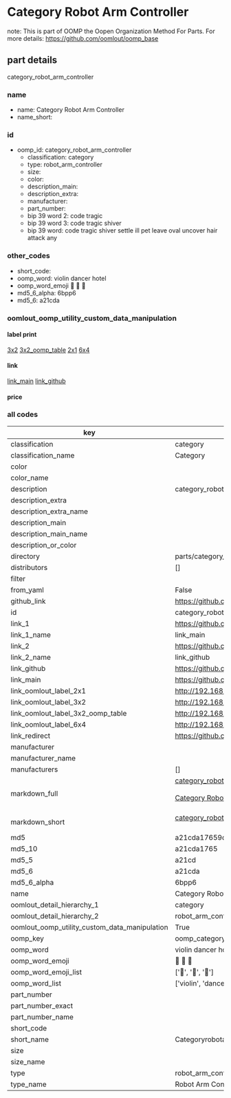 # Category Robot Arm Controller  

note: This is part of OOMP the Oopen Organization Method For Parts. For more details: https://github.com/oomlout/oomp_base

##  part details
  



category_robot_arm_controller



### name
* name: Category Robot Arm Controller
* name_short: 
### id
* oomp_id: category_robot_arm_controller
  * classification: category
  * type: robot_arm_controller
  * size: 
  * color: 
  * description_main: 
  * description_extra: 
  * manufacturer: 
  * part_number: 
  * bip 39 word 2: code tragic
  * bip 39 word 3: code tragic shiver
  * bip 39 word: code tragic shiver settle ill pet leave oval uncover hair attack any

### other_codes
* short_code: 
* oomp_word: violin dancer hotel
* oomp_word_emoji :violin: :dancer: :hotel:
* md5_6_alpha: 6bpp6
* md5_6: a21cda






### oomlout_oomp_utility_custom_data_manipulation
#### label print
[3x2](http://192.168.1.245:1112/?label=oomp%206bpp6)
[3x2_oomp_table](http://192.168.1.108:1112/?label=oomp%206bpp6)
[2x1](http://192.168.1.242:1112/?label=oomp%206bpp6)
[6x4](http://192.168.1.55:1112/?label=oomp%206bpp6)    

#### link

[link_main](https://github.com/oomlout/oomlout_oomp_version_1_messy/tree/main/parts/category_robot_arm_controller) [link_github](https://github.com/oomlout/oomlout_oomp_version_1_messy/tree/main/parts/category_robot_arm_controller)                             

#### price







### all codes 
| key | value |  
| --- | --- |  
| classification | category |  
| classification_name | Category |  
| color |  |  
| color_name |  |  
| description | category_robot_arm_controller |  
| description_extra |  |  
| description_extra_name |  |  
| description_main |  |  
| description_main_name |  |  
| description_or_color |   |  
| directory | parts/category_robot_arm_controller |  
| distributors | [] |  
| filter |  |  
| from_yaml | False |  
| github_link | https://github.com/oomlout/oomlout_oomp_part_src/tree/main/parts/category_robot_arm_controller |  
| id | category_robot_arm_controller |  
| link_1 | https://github.com/oomlout/oomlout_oomp_version_1_messy/tree/main/parts/category_robot_arm_controller |  
| link_1_name | link_main |  
| link_2 | https://github.com/oomlout/oomlout_oomp_version_1_messy/tree/main/parts/category_robot_arm_controller |  
| link_2_name | link_github |  
| link_github | https://github.com/oomlout/oomlout_oomp_version_1_messy/tree/main/parts/category_robot_arm_controller |  
| link_main | https://github.com/oomlout/oomlout_oomp_version_1_messy/tree/main/parts/category_robot_arm_controller |  
| link_oomlout_label_2x1 | http://192.168.1.242:1112/?label=oomp%206bpp6 |  
| link_oomlout_label_3x2 | http://192.168.1.245:1112/?label=oomp%206bpp6 |  
| link_oomlout_label_3x2_oomp_table | http://192.168.1.108:1112/?label=oomp%206bpp6 |  
| link_oomlout_label_6x4 | http://192.168.1.55:1112/?label=oomp%206bpp6 |  
| link_redirect | https://github.com/oomlout/oomlout_oomp_version_1_messy/tree/main/parts/category_robot_arm_controller |  
| manufacturer |  |  
| manufacturer_name |  |  
| manufacturers | [] |  
| markdown_full | [category_robot_arm_controller](none)<br>[](none)<br>[Category Robot Arm Controller](none)<br><br> |  
| markdown_short | [category_robot_arm_controller](none)<br><br> |  
| md5 | a21cda17659dafde8db87c478c79b968 |  
| md5_10 | a21cda1765 |  
| md5_5 | a21cd |  
| md5_6 | a21cda |  
| md5_6_alpha | 6bpp6 |  
| name | Category Robot Arm Controller |  
| oomlout_detail_hierarchy_1 | category |  
| oomlout_detail_hierarchy_2 | robot_arm_controller |  
| oomlout_oomp_utility_custom_data_manipulation | True |  
| oomp_key | oomp_category_robot_arm_controller |  
| oomp_word | violin dancer hotel |  
| oomp_word_emoji | :violin: :dancer: :hotel: |  
| oomp_word_emoji_list | [':violin:', ':dancer:', ':hotel:'] |  
| oomp_word_list | ['violin', 'dancer', 'hotel'] |  
| part_number |  |  
| part_number_exact |  |  
| part_number_name |  |  
| short_code |  |  
| short_name | Categoryrobotarmcontroller |  
| size |  |  
| size_name |  |  
| type | robot_arm_controller |  
| type_name | Robot Arm Controller |  
